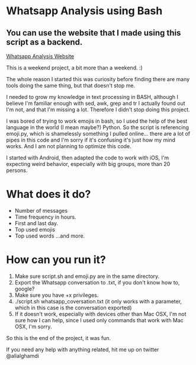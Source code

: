 # Whatsapp Analysis using Bash

## You can use the website that I made using this script as a backend. 
[Whatsapp Analysis Website](https://what.alialghamdi.com)

This is a weekend project, a bit more than a weekend. :)

The whole reason I started this was curiosity before finding there are many tools doing the same thing, but that doesn't stop me. 

I needed to grow my knowledge in text processing in BASH, although I believe I'm familiar enough with sed, awk, grep and tr I actually found out I'm not, and that I'm missing a lot. Therefore I didn't stop doing this project. 

I was bored of trying to work emojis in bash, so I used the help of the best language in the world (I mean maybe?) Python. So the script is referencing emoji.py, which is shamelessly something I pulled online... there are a lot of pipes in this code and I'm sorry if it's confusing it's just how my mind works. And I am not planning to optimize this code. 

I started with Android, then adapted the code to work with iOS, I'm expecting weird behavior, especially with big groups, more than 20 persons. 

# What does it do?
* Number of messages
* Time frequency in hours. 
* First and last day. 
* Top used emojis
* Top used words ...and more. 


# How can you run it?
1. Make sure script.sh and emoji.py are in the same directory. 
2. Export the Whatsapp conversation to .txt, if you don't know how to, google?
3. Make sure you have +x privileges. 
4. ./script.sh whatsapp_coversation.txt (it only works with a parameter, which in this case is the conversation exported)
5. If it doesn't work, especially with devices other than Mac OSX, I'm not sure how I can help, since I used only commands that work with Mac OSX, I'm sorry. 

So this is the end of the project, it was fun. 

If you need any help with anything related, hit me up on twitter @alialghamdi
